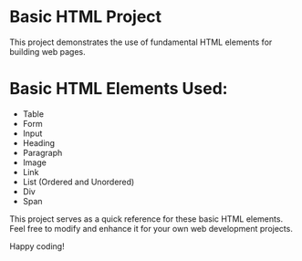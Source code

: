 # Basic HTML Project

This project demonstrates the use of fundamental HTML elements for building web pages.

# Basic HTML Elements Used:

- Table
- Form
- Input
- Heading
- Paragraph
- Image
- Link
- List (Ordered and Unordered)
- Div
- Span

This project serves as a quick reference for these basic HTML elements. Feel free to modify and enhance it for your own web development projects.

Happy coding!
